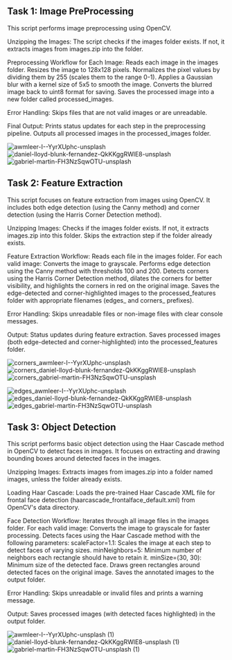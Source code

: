 ## Task 1: Image PreProcessing

This script performs image preprocessing using OpenCV.

Unzipping the Images: 
The script checks if the images folder exists.
If not, it extracts images from images.zip into the folder.

Preprocessing Workflow for Each Image:
Reads each image in the images folder.
Resizes the image to 128x128 pixels.
Normalizes the pixel values by dividing them by 255 (scales them to the range 0-1).
Applies a Gaussian blur with a kernel size of 5x5 to smooth the image.
Converts the blurred image back to uint8 format for saving.
Saves the processed image into a new folder called processed_images.

Error Handling:
Skips files that are not valid images or are unreadable.

Final Output:
Prints status updates for each step in the preprocessing pipeline.
Outputs all processed images in the processed_images folder.

![awmleer-I--YyrXUphc-unsplash](https://github.com/user-attachments/assets/e013b32a-734d-44d6-a8a7-a72b556ce44f)
![daniel-lloyd-blunk-fernandez-QkKKggRWlE8-unsplash](https://github.com/user-attachments/assets/a43de8cb-63d8-4bb7-bda3-1f9164fad1a4)
![gabriel-martin-FH3NzSqwOTU-unsplash](https://github.com/user-attachments/assets/a8b4272f-6d7a-4e72-add3-8c85259d6085)

## Task 2: Feature Extraction

This script focuses on feature extraction from images using OpenCV. It includes both edge detection (using the Canny method) and corner detection (using the Harris Corner Detection method). 

Unzipping Images: 
Checks if the images folder exists. If not, it extracts images.zip into this folder.
Skips the extraction step if the folder already exists.

Feature Extraction Workflow:
Reads each file in the images folder.
For each valid image:
Converts the image to grayscale.
Performs edge detection using the Canny method with thresholds 100 and 200.
Detects corners using the Harris Corner Detection method, dilates the corners for better visibility, and highlights the corners in red on the original image.
Saves the edge-detected and corner-highlighted images to the processed_features folder with appropriate filenames (edges_ and corners_ prefixes).

Error Handling: 
Skips unreadable files or non-image files with clear console messages.

Output:
Status updates during feature extraction.
Saves processed images (both edge-detected and corner-highlighted) into the processed_features folder.


![corners_awmleer-I--YyrXUphc-unsplash](https://github.com/user-attachments/assets/3c93d125-f08e-40db-8db1-bc0fc89c084d)
![corners_daniel-lloyd-blunk-fernandez-QkKKggRWlE8-unsplash](https://github.com/user-attachments/assets/f2ac891a-ea95-46cc-97da-4383cbe5309f)
![corners_gabriel-martin-FH3NzSqwOTU-unsplash](https://github.com/user-attachments/assets/04bc9a25-00e3-4328-a13e-632eb44e21be)

![edges_awmleer-I--YyrXUphc-unsplash](https://github.com/user-attachments/assets/8cb5e8d2-8460-4cc1-929d-7b44588a62a4)
![edges_daniel-lloyd-blunk-fernandez-QkKKggRWlE8-unsplash](https://github.com/user-attachments/assets/4aebf808-defa-4a38-b081-5fed74141ecd)
![edges_gabriel-martin-FH3NzSqwOTU-unsplash](https://github.com/user-attachments/assets/a3bef9cd-55d4-4387-83da-f1bad69c8e46)

## Task 3: Object Detection

This script performs basic object detection using the Haar Cascade method in OpenCV to detect faces in images. It focuses on extracting and drawing bounding boxes around detected faces in the images. 

Unzipping Images:
Extracts images from images.zip into a folder named images, unless the folder already exists.

Loading Haar Cascade:
Loads the pre-trained Haar Cascade XML file for frontal face detection (haarcascade_frontalface_default.xml) from OpenCV's data directory.

Face Detection Workflow:
Iterates through all image files in the images folder.
For each valid image:
Converts the image to grayscale for faster processing.
Detects faces using the Haar Cascade method with the following parameters:
scaleFactor=1.1: Scales the image at each step to detect faces of varying sizes.
minNeighbors=5: Minimum number of neighbors each rectangle should have to retain it.
minSize=(30, 30): Minimum size of the detected face.
Draws green rectangles around detected faces on the original image.
Saves the annotated images to the output folder.

Error Handling:
Skips unreadable or invalid files and prints a warning message.

Output:
Saves processed images (with detected faces highlighted) in the output folder.

![awmleer-I--YyrXUphc-unsplash (1)](https://github.com/user-attachments/assets/7add6086-db6d-483f-ac03-3431fef72cef)
![daniel-lloyd-blunk-fernandez-QkKKggRWlE8-unsplash (1)](https://github.com/user-attachments/assets/a4bf5946-add8-4f6a-8276-c763d0885047)
![gabriel-martin-FH3NzSqwOTU-unsplash (1)](https://github.com/user-attachments/assets/108538f1-8e87-4d56-b2ed-3c00964445e3)



